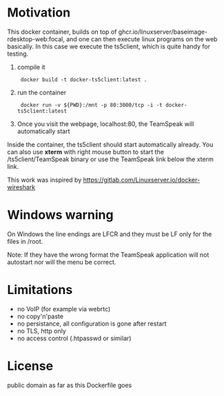 # Motivation

This docker container, builds on top of ghcr.io/linuxserver/baseimage-rdesktop-web:focal, and one can then execute linux programs on the web basically.
In this case we execute the ts5client, which is quite handy for testing.

1. compile it

        docker build -t docker-ts5client:latest .

2. run the container

        docker run -v ${PWD}:/mnt -p 80:3000/tcp -i -t docker-ts5client:latest

3. Once you visit the webpage, localhost:80, the TeamSpeak will automatically start

  Inside the container, the ts5client should start automatically already. You can also use **xterm** with right mouse button to start the /ts5client/TeamSpeak binary or use the TeamSpeak link below the xterm link.

This work was inspired by https://gitlab.com/Linuxserver.io/docker-wireshark

# Windows warning

On Windows the line endings are LFCR and they must be LF only for the files in /root.

Note: If they have the wrong format the TeamSpeak application will not autostart nor will the menu be correct.

#  Limitations

* no VoIP (for example via webrtc)
* no copy'n'paste
* no persistance, all configuration is gone after restart
* no TLS, http only
* no access control (.htpasswd or similar)

# License

public domain as far as this Dockerfile goes
